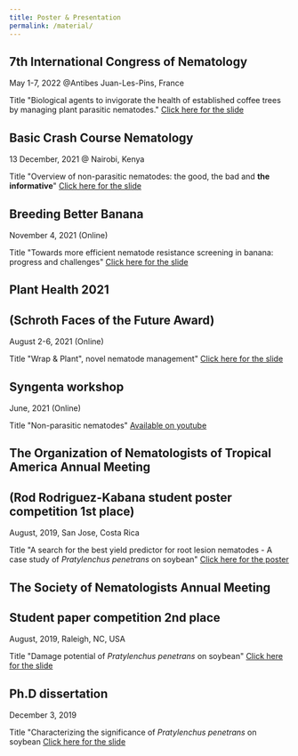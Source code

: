 ```yaml
---
title: Poster & Presentation 
permalink: /material/
--- 
```


## 7th International Congress of Nematology 
May 1-7, 2022 @Antibes Juan-Les-Pins, France

Title "Biological agents to invigorate the health of established coffee trees by managing plant parasitic nematodes."
[Click here for the slide]("/files/ICN2022.pdf")


## Basic Crash Course Nematology
13 December, 2021 @ Nairobi, Kenya

Title "Overview of non-parasitic nematodes: the good, the bad and **the informative**"
[Click here for the slide]("/files/BCCN2021.pdf")


## Breeding Better Banana
November 4, 2021 (Online)

Title "Towards more efficient nematode resistance screening in banana: progress and challenges"
[Click here for the slide]("/files/ABBB.pdf")


## Plant Health 2021 
## (Schroth Faces of the Future Award)
August 2-6, 2021 (Online)

Title "Wrap & Plant", novel nematode management"
[Click here for the slide]("/files/PlantHealth2021.pdf")


## Syngenta workshop
June, 2021 (Online)

Title "Non-parasitic nematodes"
[Available on youtube](https://www.youtube.com/watch?v=WYr11nKgYF4)


## The Organization of Nematologists of Tropical America Annual Meeting 
## (Rod Rodriguez-Kabana student poster competition 1st place)
August, 2019, San Jose, Costa Rica

Title "A search for the best yield predictor for root lesion nematodes - A case study of *Pratylenchus penetrans* on soybean"
[Click here for the poster]("/files/ONTA2019_poster.pdf")


## The Society of Nematologists Annual Meeting
## Student paper competition 2nd place
August, 2019, Raleigh, NC, USA

Title "Damage potential of *Pratylenchus penetrans* on soybean"
[Click here for the slide]("/files/SON2019.pdf")


## Ph.D dissertation
December 3, 2019

Title "Characterizing the significance of *Pratylenchus penetrans* on soybean
[Click here for the slide]("/files/PhDdissertation.pdf")


